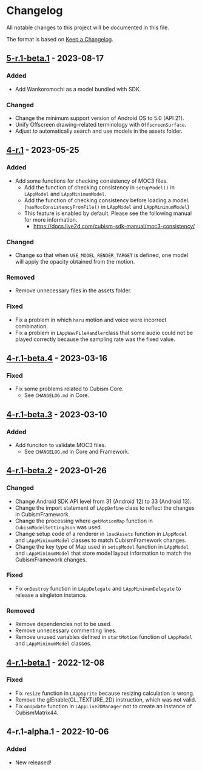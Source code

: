 # Changelog

All notable changes to this project will be documented in this file.

The format is based on [Keep a Changelog](https://keepachangelog.com/en/1.0.0/).

## [5-r.1-beta.1] - 2023-08-17

### Added

* Add Wankoromochi as a model bundled with SDK.

### Changed

* Change the minimum support version of Android OS to 5.0 (API 21).
* Unify Offscreen drawing-related terminology with `OffscreenSurface`.
* Adjust to automatically search and use models in the assets folder.


## [4-r.1] - 2023-05-25

### Added

* Add some functions for checking consistency of MOC3 files.
  * Add the function of checking consistency in `setupModel()` in `LAppModel` and `LAppMinimumModel`.
  * Add the function of checking consistency before loading a model. (`hasMocConsistencyFromFile()` in `LAppModel` and `LAppMinimumModel`)
  * This feature is enabled by default. Please see the following manual for more information.
    * https://docs.live2d.com/cubism-sdk-manual/moc3-consistency/

### Changed

* Change so that when `USE_MODEL_RENDER_TARGET` is defined, one model will apply the opacity obtained from the motion.

### Removed

* Remove unnecessary files in the assets folder.

### Fixed

* Fix a problem in which `haru` motion and voice were incorrect combination.
* Fix a problem in `LAppWavFileHandler`class that some audio could not be played correctly because the sampling rate was the fixed value.

## [4-r.1-beta.4] - 2023-03-16

### Fixed

* Fix some problems related to Cubism Core.
  * See `CHANGELOG.md` in Core.

## [4-r.1-beta.3] - 2023-03-10

### Added

* Add funciton to validate MOC3 files.
  * See `CHANGELOG.md` in Core and Framework.

## [4-r.1-beta.2] - 2023-01-26

### Changed

* Change Android SDK API level from 31 (Android 12) to 33 (Android 13).
* Change the import statement of `LAppDefine` class to reflect the changes in CubismFramework.
* Change the processing where `getMotionMap` function in `CubismModelSettingJson` was used.
* Change setup code of a renderer in `loadAssets` function in `LAppModel` and `LAppMinimumModel` classes to match CubismFramework changes.
* Change the key type of Map used in `setupModel` function in `LAppModel` and `LAppMinimumModel` that store model layout information to match the CubismFramework changes.

### Fixed

* Fix `onDestroy` function in `LAppDelegate` and `LAppMinimumDelegate` to release a singleton instance.

### Removed

* Remove dependencies not to be used.
* Remove unnecessary commenting lines.
* Remove unused variables defined in `startMotion` function of `LAppModel` and `LAppMinimumModel` classes.

## [4-r.1-beta.1] - 2022-12-08

### Fixed

* Fix `resize` function in `LAppSprite` because resizing calculation is wrong.
* Remove the glEnable(GL_TEXTURE_2D) instruction, which was not valid.
* Fix `onUpdate` function in `LAppLive2DManager` not to create an instance of CubismMatrix44.

## 4-r.1-alpha.1 - 2022-10-06

### Added

* New released!

[5-r.1-beta.1]: https://github.com/Live2D/CubismJavaSamples/compare/4-r.1...5-r.1-beta.1
[4-r.1]: https://github.com/Live2D/CubismJavaSamples/compare/4-r.1-beta.4...4-r.1
[4-r.1-beta.4]: https://github.com/Live2D/CubismJavaSamples/compare/4-r.1-beta.3...4-r.1-beta.4
[4-r.1-beta.3]: https://github.com/Live2D/CubismJavaSamples/compare/4-r.1-beta.2...4-r.1-beta.3
[4-r.1-beta.2]: https://github.com/Live2D/CubismJavaSamples/compare/4-r.1-beta.1...4-r.1-beta.2
[4-r.1-beta.1]: https://github.com/Live2D/CubismJavaSamples/compare/4-r.1-alpha.1...4-r.1-beta.1
